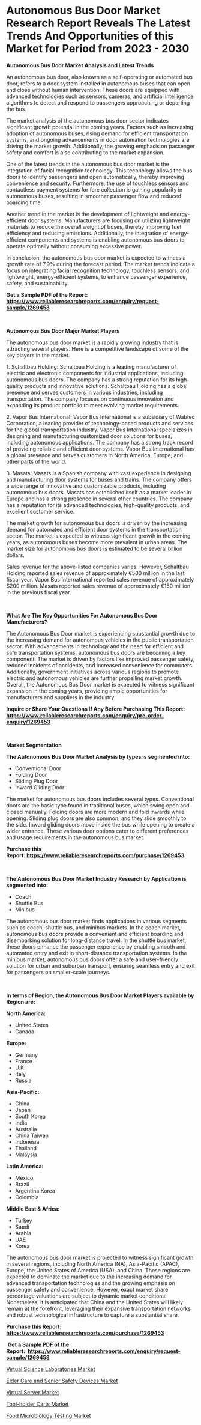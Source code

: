 <p><h1>Autonomous Bus Door Market Research Report Reveals The Latest Trends And Opportunities of this Market for Period from 2023 - 2030</h1></p><p><strong>Autonomous Bus Door Market Analysis and Latest Trends</strong></p>
<p><p>An autonomous bus door, also known as a self-operating or automated bus door, refers to a door system installed in autonomous buses that can open and close without human intervention. These doors are equipped with advanced technologies such as sensors, cameras, and artificial intelligence algorithms to detect and respond to passengers approaching or departing the bus.</p><p>The market analysis of the autonomous bus door sector indicates significant growth potential in the coming years. Factors such as increasing adoption of autonomous buses, rising demand for efficient transportation systems, and ongoing advancements in door automation technologies are driving the market growth. Additionally, the growing emphasis on passenger safety and comfort is also contributing to the market expansion.</p><p>One of the latest trends in the autonomous bus door market is the integration of facial recognition technology. This technology allows the bus doors to identify passengers and open automatically, thereby improving convenience and security. Furthermore, the use of touchless sensors and contactless payment systems for fare collection is gaining popularity in autonomous buses, resulting in smoother passenger flow and reduced boarding time.</p><p>Another trend in the market is the development of lightweight and energy-efficient door systems. Manufacturers are focusing on utilizing lightweight materials to reduce the overall weight of buses, thereby improving fuel efficiency and reducing emissions. Additionally, the integration of energy-efficient components and systems is enabling autonomous bus doors to operate optimally without consuming excessive power.</p><p>In conclusion, the autonomous bus door market is expected to witness a growth rate of 7.9% during the forecast period. The market trends indicate a focus on integrating facial recognition technology, touchless sensors, and lightweight, energy-efficient systems, to enhance passenger experience, safety, and sustainability.</p></p>
<p><strong>Get a Sample PDF of the Report:&nbsp; <a href="https://www.reliableresearchreports.com/enquiry/request-sample/1269453">https://www.reliableresearchreports.com/enquiry/request-sample/1269453</a></strong></p>
<p>&nbsp;</p>
<p><strong>Autonomous Bus Door Major Market Players</strong></p>
<p><p>The autonomous bus door market is a rapidly growing industry that is attracting several players. Here is a competitive landscape of some of the key players in the market.</p><p>1. Schaltbau Holding: Schaltbau Holding is a leading manufacturer of electric and electronic components for industrial applications, including autonomous bus doors. The company has a strong reputation for its high-quality products and innovative solutions. Schaltbau Holding has a global presence and serves customers in various industries, including transportation. The company focuses on continuous innovation and expanding its product portfolio to meet evolving market requirements.</p><p>2. Vapor Bus International: Vapor Bus International is a subsidiary of Wabtec Corporation, a leading provider of technology-based products and services for the global transportation industry. Vapor Bus International specializes in designing and manufacturing customized door solutions for buses, including autonomous applications. The company has a strong track record of providing reliable and efficient door systems. Vapor Bus International has a global presence and serves customers in North America, Europe, and other parts of the world.</p><p>3. Masats: Masats is a Spanish company with vast experience in designing and manufacturing door systems for buses and trains. The company offers a wide range of innovative and customizable products, including autonomous bus doors. Masats has established itself as a market leader in Europe and has a strong presence in several other countries. The company has a reputation for its advanced technologies, high-quality products, and excellent customer service.</p><p>The market growth for autonomous bus doors is driven by the increasing demand for automated and efficient door systems in the transportation sector. The market is expected to witness significant growth in the coming years, as autonomous buses become more prevalent in urban areas. The market size for autonomous bus doors is estimated to be several billion dollars.</p><p>Sales revenue for the above-listed companies varies. However, Schaltbau Holding reported sales revenue of approximately €500 million in the last fiscal year. Vapor Bus International reported sales revenue of approximately $200 million. Masats reported sales revenue of approximately €150 million in the previous fiscal year.</p></p>
<p>&nbsp;</p>
<p><strong>What Are The Key Opportunities For Autonomous Bus Door Manufacturers?</strong></p>
<p><p>The Autonomous Bus Door market is experiencing substantial growth due to the increasing demand for autonomous vehicles in the public transportation sector. With advancements in technology and the need for efficient and safe transportation systems, autonomous bus doors are becoming a key component. The market is driven by factors like improved passenger safety, reduced incidents of accidents, and increased convenience for commuters. Additionally, government initiatives across various regions to promote electric and autonomous vehicles are further propelling market growth. Overall, the Autonomous Bus Door market is expected to witness significant expansion in the coming years, providing ample opportunities for manufacturers and suppliers in the industry.</p></p>
<p><strong>Inquire or Share Your Questions If Any Before Purchasing This Report: <a href="https://www.reliableresearchreports.com/enquiry/pre-order-enquiry/1269453">https://www.reliableresearchreports.com/enquiry/pre-order-enquiry/1269453</a></strong></p>
<p>&nbsp;</p>
<p><strong>Market Segmentation</strong></p>
<p><strong>The Autonomous Bus Door Market Analysis by types is segmented into:</strong></p>
<p><ul><li>Conventional Door</li><li>Folding Door</li><li>Sliding Plug Door</li><li>Inward Gliding Door</li></ul></p>
<p><p>The market for autonomous bus doors includes several types. Conventional doors are the basic type found in traditional buses, which swing open and closed manually. Folding doors are more modern and fold inwards while opening. Sliding plug doors are also common, and they slide smoothly to the side. Inward gliding doors move inside the bus while opening to create a wider entrance. These various door options cater to different preferences and usage requirements in the autonomous bus market.</p></p>
<p><strong>Purchase this Report:&nbsp;<a href="https://www.reliableresearchreports.com/purchase/1269453">https://www.reliableresearchreports.com/purchase/1269453</a></strong></p>
<p>&nbsp;</p>
<p><strong>The Autonomous Bus Door Market Industry Research by Application is segmented into:</strong></p>
<p><ul><li>Coach</li><li>Shuttle Bus</li><li>Minibus</li></ul></p>
<p><p>The autonomous bus door market finds applications in various segments such as coach, shuttle bus, and minibus markets. In the coach market, autonomous bus doors provide a convenient and efficient boarding and disembarking solution for long-distance travel. In the shuttle bus market, these doors enhance the passenger experience by enabling smooth and automated entry and exit in short-distance transportation systems. In the minibus market, autonomous bus doors offer a safe and user-friendly solution for urban and suburban transport, ensuring seamless entry and exit for passengers on smaller-scale journeys.</p></p>
<p>&nbsp;</p>
<p><strong>In terms of Region, the Autonomous Bus Door Market Players available by Region are:</strong></p>
<p>
    <p> <strong> North America: </strong>
        <ul>
            <li>United States</li>
            <li>Canada</li>
        </ul>
        </p> 
    <p> <strong> Europe: </strong>
        <ul>
            <li>Germany</li>
            <li>France</li>
            <li>U.K.</li>
            <li>Italy</li>
            <li>Russia</li>
        </ul>
        </p> 
    <p> <strong> Asia-Pacific: </strong>
        <ul>
            <li>China</li>
            <li>Japan</li>
            <li>South Korea</li>
            <li>India</li>
            <li>Australia</li>
            <li>China Taiwan</li>
            <li>Indonesia</li>
            <li>Thailand</li>
            <li>Malaysia</li>
        </ul>
        </p> 
    <p> <strong> Latin America: </strong>
        <ul>
            <li>Mexico</li>
            <li>Brazil</li>
            <li>Argentina Korea</li>
            <li>Colombia</li>
        </ul>
        </p> 
    <p> <strong> Middle East & Africa: </strong>
        <ul>
            <li>Turkey</li>
            <li>Saudi</li>
            <li>Arabia</li>
            <li>UAE</li>
            <li>Korea</li>
        </ul>
    </p>
    </p>
<p><p>The autonomous bus door market is projected to witness significant growth in several regions, including North America (NA), Asia-Pacific (APAC), Europe, the United States of America (USA), and China. These regions are expected to dominate the market due to the increasing demand for advanced transportation technologies and the growing emphasis on passenger safety and convenience. However, exact market share percentage valuations are subject to dynamic market conditions. Nonetheless, it is anticipated that China and the United States will likely remain at the forefront, leveraging their expansive transportation networks and robust technological infrastructure to capture a substantial share.</p></p>
<p><strong>Purchase this Report: <a href="https://www.reliableresearchreports.com/purchase/1269453">https://www.reliableresearchreports.com/purchase/1269453</a></strong></p>
<p>&nbsp;<strong>Get a Sample PDF of the Report:&nbsp;&nbsp;<a href="https://www.reliableresearchreports.com/enquiry/request-sample/1269453">https://www.reliableresearchreports.com/enquiry/request-sample/1269453</a></strong></p>
<p><strong></strong></p>
<p><p><a href="https://github.com/RichRobinson5/Market-Research-Report-List-2/blob/main/virtual-science-laboratories-market.md">Virtual Science Laboratories Market</a></p><p><a href="https://www.linkedin.com/pulse/elder-care-senior-safety-devices-market-size-share-global-x29ye/">Elder Care and Senior Safety Devices Market</a></p><p><a href="https://medium.com/@kennethjensen27/virtual-server-market-size-cagr-trends-2024-2030-23a6b3d4fa92">Virtual Server Market</a></p><p><a href="https://www.linkedin.com/pulse/tool-holder-carts-market-research-report-provides-thorough-apm1c/">Tool-holder Carts Market</a></p><p><a href="https://medium.com/@donaldmendez2018/food-microbiology-testing-market-report-reveals-the-latest-trends-and-growth-opportunities-of-this-bf615eb25556">Food Microbiology Testing Market</a></p></p>